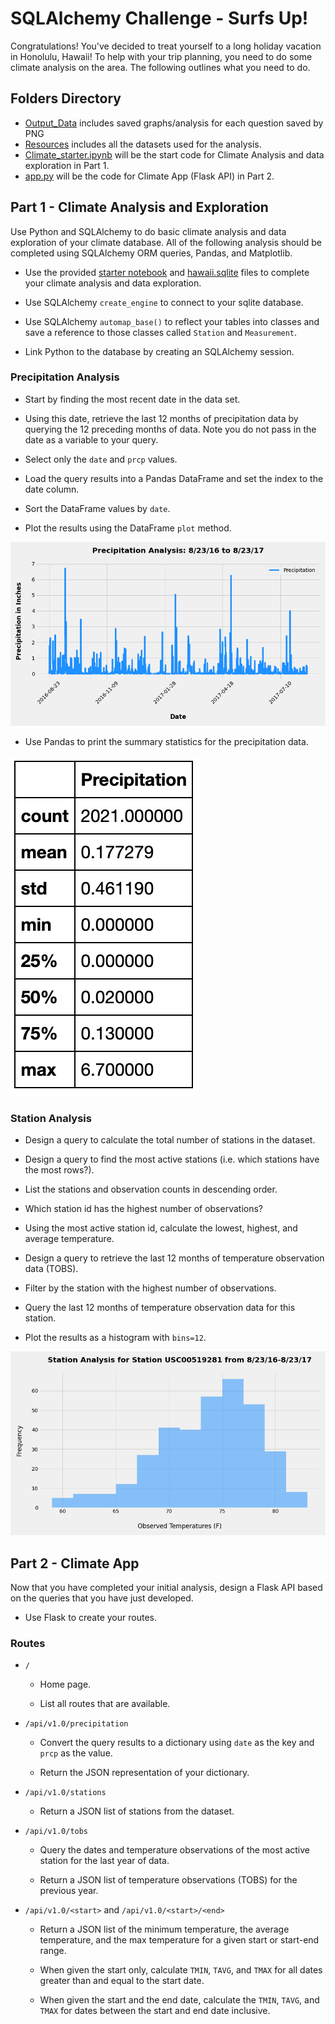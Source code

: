 # SQLAlchemy Challenge - Surfs Up!

Congratulations! You've decided to treat yourself to a long holiday vacation in Honolulu, Hawaii! To help with your trip planning, you need to do some climate analysis on the area. The following outlines what you need to do.

## Folders Directory
- [Output_Data](https://github.com/RH-cmd/sqlalchemy-challenge/tree/main/Output_Data) includes saved graphs/analysis for each question saved by PNG
- [Resources](https://github.com/RH-cmd/sqlalchemy-challenge/tree/main/Resources) includes all the datasets used for the analysis. 
- [Climate_starter.ipynb](https://github.com/RH-cmd/sqlalchemy-challenge/blob/main/climate_starter.ipynb) will be the start code for Climate Analysis and data exploration in Part 1.
- [app.py](https://github.com/RH-cmd/sqlalchemy-challenge/blob/main/app.py) will be the code for Climate App (Flask API) in Part 2.

## Part 1 - Climate Analysis and Exploration
Use Python and SQLAlchemy to do basic climate analysis and data exploration of your climate database. All of the following analysis should be completed using SQLAlchemy ORM queries, Pandas, and Matplotlib.


- Use the provided [starter notebook](https://github.com/RH-cmd/sqlalchemy-challenge/blob/main/climate_starter.ipynb) and [hawaii.sqlite](https://github.com/RH-cmd/sqlalchemy-challenge/blob/main/Resources/hawaii.sqlite) files to complete your climate analysis and data exploration.


- Use SQLAlchemy `create_engine` to connect to your sqlite database.


- Use SQLAlchemy `automap_base()` to reflect your tables into classes and save a reference to those classes called `Station` and `Measurement`.


- Link Python to the database by creating an SQLAlchemy session.




### Precipitation Analysis


- Start by finding the most recent date in the data set.


- Using this date, retrieve the last 12 months of precipitation data by querying the 12 preceding months of data. Note you do not pass in the date as a variable to your query.


- Select only the `date` and `prcp` values.


- Load the query results into a Pandas DataFrame and set the index to the date column.


- Sort the DataFrame values by `date`.


- Plot the results using the DataFrame `plot` method.

![Precipitation Analysis](https://github.com/RH-cmd/sqlalchemy-challenge/blob/main/Output_Data/Precipitation_Analysis.png)


- Use Pandas to print the summary statistics for the precipitation data.

![Summary Statistics](https://github.com/RH-cmd/sqlalchemy-challenge/blob/main/Output_Data/Precipitation_Summary_Statistics.png)

### Station Analysis


- Design a query to calculate the total number of stations in the dataset.


- Design a query to find the most active stations (i.e. which stations have the most rows?).


- List the stations and observation counts in descending order.


- Which station id has the highest number of observations?


- Using the most active station id, calculate the lowest, highest, and average temperature.


- Design a query to retrieve the last 12 months of temperature observation data (TOBS).






- Filter by the station with the highest number of observations.


- Query the last 12 months of temperature observation data for this station.


- Plot the results as a histogram with `bins=12`.

![Histogram](https://github.com/RH-cmd/sqlalchemy-challenge/blob/main/Output_Data/Station_Analysis.png)




## Part 2 - Climate App
Now that you have completed your initial analysis, design a Flask API based on the queries that you have just developed. 

* Use Flask to create your routes.


### Routes


- `/`

    * Home page.


    * List all routes that are available.




- `/api/v1.0/precipitation`

    * Convert the query results to a dictionary using `date` as the key and `prcp` as the value.


    * Return the JSON representation of your dictionary.



- `/api/v1.0/stations`

    * Return a JSON list of stations from the dataset.



- `/api/v1.0/tobs`


    * Query the dates and temperature observations of the most active station for the last year of data.


    * Return a JSON list of temperature observations (TOBS) for the previous year.




- `/api/v1.0/<start>` and `/api/v1.0/<start>/<end>`


    * Return a JSON list of the minimum temperature, the average temperature, and the max temperature for a given start or start-end range.


    * When given the start only, calculate `TMIN`, `TAVG`, and `TMAX` for all dates greater than and equal to the start date.


    * When given the start and the end date, calculate the `TMIN`, `TAVG`, and `TMAX` for dates between the start and end date inclusive.





